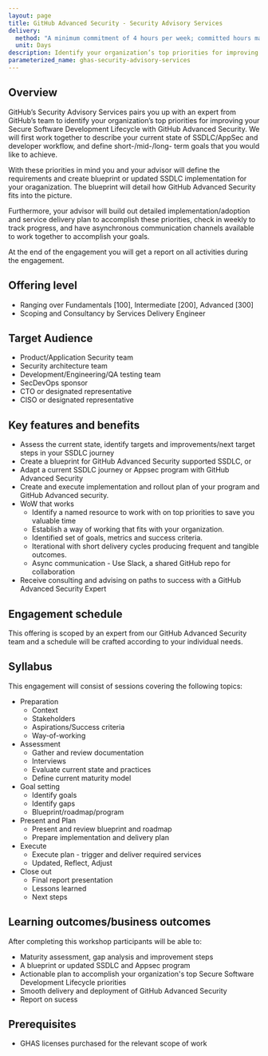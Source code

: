 ```yaml
---
layout: page
title: GitHub Advanced Security - Security Advisory Services
delivery:
  method: "A minimum commitment of 4 hours per week; committed hours may be more based on contract duration."
  unit: Days
description: Identify your organization’s top priorities for improving your Secure Software Development Lifecycle with GitHub Advanced Security.
parameterized_name: ghas-security-advisory-services
---
```


## Overview

GitHub’s Security Advisory Services pairs you up with an expert from GitHub’s team to identify your organization’s top priorities for improving your Secure Software Development Lifecycle with GitHub Advanced Security. We will first work together to describe your current state of SSDLC/AppSec and developer workflow,  and define short-/mid-/long- term goals that you would like to achieve.

With these priorities in mind you and your advisor will define the requirements and create blueprint or updated SSDLC implementation for your oraganization.  The blueprint will detail how GitHub Advanced Security fits into the picture.

Furthermore, your advisor will build out detailed implementation/adoption and service delivery plan to accomplish these priorities, check in weekly to track progress, and have asynchronous communication channels available to work together to accomplish your goals.

At the end of the engagement you will get a report on all activities during the engagement.

## Offering level

- Ranging over Fundamentals [100], Intermediate [200], Advanced [300]
- Scoping and Consultancy by Services Delivery Engineer

## Target Audience

- Product/Application Security team
- Security architecture team
- Development/Engineering/QA testing team
- SecDevOps sponsor
- CTO or designated representative
- CISO or designated representative

## Key features and benefits

- Assess the current state, identify targets and improvements/next target steps in your SSDLC journey
- Create a blueprint for GitHub Advanced Security supported SSDLC, or
- Adapt a current SSDLC journey or Appsec program with GitHub Advanced Security
- Create and execute implementation and rollout plan of your program and GitHub Advanced security.
- WoW that works
  - Identify a named resource to work with on top priorities to save you valuable time
  - Establish a way of working that fits with your organization.
  - Identified set of goals, metrics and success criteria.
  - Iterational with short delivery cycles producing frequent and tangible outcomes.
  - Async communication - Use Slack, a shared GitHub repo for collaboration
- Receive consulting and advising on paths to success with a GitHub Advanced Security Expert

## Engagement schedule

This offering is scoped by an expert from our GitHub Advanced Security team and a schedule will be crafted according to your individual needs.

## Syllabus

This engagement will consist of sessions covering the following topics:

- Preparation
  - Context
  - Stakeholders
  - Aspirations/Success criteria
  - Way-of-working
- Assessment
  - Gather and review documentation
  - Interviews
  - Evaluate current state and practices
  - Define current maturity model
- Goal setting
  - Identify goals
  - Identify gaps
  - Blueprint/roadmap/program
- Present and Plan
  - Present and review blueprint and roadmap
  - Prepare implementation and delivery plan
- Execute
  - Execute plan - trigger and deliver required services
  - Updated, Reflect, Adjust
- Close out
  - Final report presentation
  - Lessons learned
  - Next steps

## Learning outcomes/business outcomes

After completing this workshop participants will be able to:

- Maturity assessment, gap analysis and improvement steps
- A blueprint or updated SSDLC and Appsec program
- Actionable plan to accomplish your organization's top Secure Software Development Lifecycle priorities
- Smooth delivery and deployment of GitHub Advanced Security
- Report on sucess

## Prerequisites

- GHAS licenses purchased for the relevant scope of work
